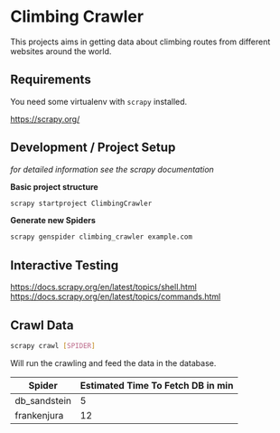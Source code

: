 # Climbing Crawler

This projects aims in getting data about climbing routes from different websites around the world.

## Requirements

You need some virtualenv with `scrapy` installed.

https://scrapy.org/

## Development / Project Setup

*for detailed information see the scrapy documentation*

**Basic project structure**

```bash
scrapy startproject ClimbingCrawler
```

**Generate new Spiders**

```bash
scrapy genspider climbing_crawler example.com
```

## Interactive Testing

https://docs.scrapy.org/en/latest/topics/shell.html
https://docs.scrapy.org/en/latest/topics/commands.html


## Crawl Data

```bash
scrapy crawl [SPIDER]
```

Will run the crawling and feed the data in the database.

| Spider       | Estimated Time To Fetch DB in min |
| ------------ | --------------------------------- |
| db_sandstein | 5                                 |
| frankenjura  | 12                                |
